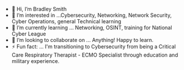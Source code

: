 - 👋 Hi, I’m Bradley Smith
- 👀 I’m interested in ...Cybersecurity, Networking, Network Security, Cyber Operations, general Technical learning
- 🌱 I’m currently learning ... Networking, OSINT, training for National Cyber League
- 💞️ I’m looking to collaborate on ... Anything! Happy to learn.
- ⚡ Fun fact: ... I'm transitioning to Cybersecurity from being a Critical Care Respiratory Therapist - ECMO Specialist through education and military experience.

<!---
vanillamonkey/vanillamonkey is a ✨ special ✨ repository because its `README.md` (this file) appears on your GitHub profile.
You can click the Preview link to take a look at your changes.
--->
